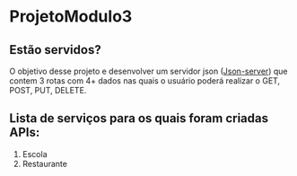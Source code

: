 # ProjetoModulo3
## Estão servidos?
O objetivo desse projeto e desenvolver um servidor json ([Json-server](https://github.com/typicode/json-server)) que contem 3 rotas com 4+ dados nas quais o usuário poderá realizar o GET, POST,  PUT, DELETE.

## Lista de serviços para os quais foram criadas APIs:
1. Escola
2. Restaurante
